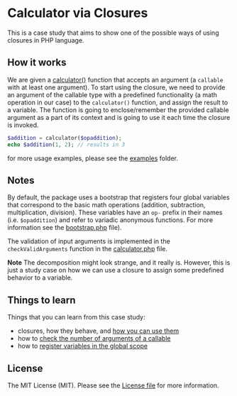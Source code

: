 # Calculator via Closures

This is a case study that aims to show one of the possible ways of using closures in PHP language.
 

## How it works
 
We are given a [calculator()](src/calculator.php) function that accepts an argument (a `callable` with at least one argument).
To start using the closure, we need to provide an argument of the callable type with a predefined functionality (a math operation
in our case) to the `calculator()` function, and assign the result to a variable. The function is going to enclose/remember
the provided callable argument as a part of its context and is going to use it each time the closure is invoked.

```php
$addition = calculator($opaddition);
echo $addition(1, 2); // results in 3
```
for more usage examples, please see the [examples](examples/) folder.


## Notes

By default, the package uses a bootstrap that registers four global variables that correspond to the basic math operations
(addition, subtraction, multiplication, division). These variables have an `op-` prefix in their names (i.e. `$opaddition`)
and refer to variadic anonymous functions. For more information see the [bootstrap.php](src/Operations/bootstrap.php) file).

The validation of input arguments is implemented in the `checkValidArguments` function in the [calculator.php](src/calculator.php) file.

**Note** The decomposition might look strange, and it really is. However, this is just a study case on how we can use a closure
to assign some predefined behavior to a variable.


## Things to learn

[//]: # (@todo don't forget to update the line numbers)
Things that you can learn from this case study:
- closures, how they behave, and [how you can use them](src/calculator.php#L16)
- how to [check the number of arguments of a callable](src/calculator.php#L25)
- how to [register variables in the global scope](src/Operations/bootstrap.php#L32)


## License

The MIT License (MIT). Please see the [License file](LICENSE.md) for more information.